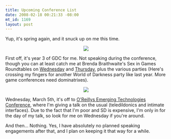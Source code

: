 ```yaml
--- 
title: Upcoming Conference List
date: 2008-02-18 00:21:33 -08:00
mt_id: 1169
layout: post
---
```

Yup, it's spring again, and it snuck up on me this time.

<CENTER><A HREF='http://www.gdconf.com'><IMG SRC='http://images.nonpolynomial.com/slashdong.org/blog/gdc2008.jpg' border="0" /></A></CENTER>

First off, it's year 3 of GDC for me. Not speaking during the conference, though you can at least catch me at Brenda Braithwaite's Sex in Games Roundtables on <A HREF='https://www.cmpevents.com/GD08/a.asp?option=C&V=11&SessID=6397'>Wednesday</A> and <A HREF='https://www.cmpevents.com/GD08/a.asp?option=C&V=11&SessID=6548'>Thursday</A>, plus the various parties (Here's crossing my fingers for another World of Darkness party like last year. More game conferences need dominatrixes).

<CENTER><A HREF='http://conferences.oreilly.com/etech/'><IMG SRC='http://images.nonpolynomial.com/slashdong.org/blog/etech2008.jpg' border="0" /></A></CENTER>

Wednesday, March 5th, it's off to <A HREF='http://conferences.oreilly.com/etech/'>O'Reillys Emerging Technologies Conference</A>, where I'm giving a talk on the usual (teledildonics and intimate interfaces). Due to the fact that I'm poor and SD is expensive, I'm only in for the day of my talk, so look for me on Wednesday if you're around.

And then... Nothing. Yes, I have absolutely no planned speaking engagements after that, and I plan on keeping it that way for a while. 
